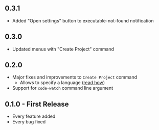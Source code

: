 ## 0.3.1
* Added "Open settings" button to executable-not-found notification

## 0.3.0
* Updated menus with "Create Project" command

## 0.2.0
* Major fixes and improvements to `Create Project` command
  * Allows to specify a language ([read how](README.md#how-to-make-one))
* Support for `code-watch` command line argument

## 0.1.0 - First Release
* Every feature added
* Every bug fixed
